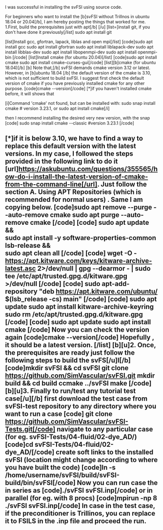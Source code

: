 I was successful in installing the svFSI using source code.

For beginners who want to install the [b]svFSI without Trillnos in ubuntu 18.04 or 20.04[/b], I am hereby posting the things that worked for me.
1.First, build the prerequisites just with apt[/b] [/u]
[list=]install git, if you don't have done it previously[/list]
sudo apt install git

[list]Install gcc, gfortran, lapack, liblas and open mpi[/list]
[code]sudo apt install gcc
sudo apt install gfortran
sudo apt install liblapack-dev
sudo apt install libblas-dev
sudo apt install libopenmpi-dev
sudo apt install openmpi-bin
[/code]
[list]Install cmake (for ubuntu 20.04)[/list]
[code]sudo apt install cmake
sudo apt install cmake-curses-gui[/code]
[list][b]cmake (for ubuntu 18.04)[/b]
[b] Note that,[/b] svFSI demands cmake version 3.12 or latest. However, in [b]ubuntu 18.04 [/b] the default version of the cmake is 3.10, which is not sufficient to build svFSI. I suggest first check the default version of cmake if you have previously installed cmake for any other purpose. 
[code]cmake --version[/code]
[*]if you haven't installed cmake before, it will shows that 

[i]Command 'cmake' not found, but can be installed with:
sudo snap install cmake  # version 3.23.1, or
sudo apt  install cmake[/i]

 then I recommend installing the desired very new version, with the snap
[code]
sudo snap install cmake --classic #version 3.23.1
[/code]


[*]if it is below 3.10, we have to find a  way to replace this default version with the latest versions. In my case, I followed the steps provided in the following link to do it [url]https://askubuntu.com/questions/355565/how-do-i-install-the-latest-version-of-cmake-from-the-command-line[/url]. Just follow the section A. Using APT Repositories (which is recommended for normal users) . Same I am copying below.
[code]sudo apt remove --purge --auto-remove cmake
sudo apt purge --auto-remove cmake
[/code]
[code]
sudo apt update && \
sudo apt install -y software-properties-common lsb-release && \
sudo apt clean all
[/code]
[code]
wget -O - https://apt.kitware.com/keys/kitware-archive-latest.asc 2>/dev/null | gpg --dearmor - | sudo tee /etc/apt/trusted.gpg.d/kitware.gpg >/dev/null
[/code]
[code]
sudo apt-add-repository "deb https://apt.kitware.com/ubuntu/ $(lsb_release -cs) main"
[/code]
[code]
sudo apt update
sudo apt install kitware-archive-keyring
sudo rm /etc/apt/trusted.gpg.d/kitware.gpg
[/code]
[code]
sudo apt update
sudo apt install cmake
[/code]
 Now you can check the version again
[code]cmake --version[/code]
Hopefully , it should be a latest version.
 [/list]
[b][u]2. Once, the prerequisites are ready just follow the following steps to build the svFS[/u]I[/b]
[code]mkdir svFSI  && cd svFSI
git clone https://github.com/SimVascular/svFSI.git
mkdir build && cd build
ccmake ../svFSI
make
[/code]
[b][u]3. Finally to run/test any tutorial test case[/u][/b]
first download the test case from svFSI-test repository to any directory where you want to  run a case
[code]
git clone https://github.com/SimVascular/svFSI-Tests.git[/code]
navigate to any particular case (for eg. svFSI-Tests/04-fluid/02-dye_AD/)
[code]cd svFSI-Tests/04-fluid/02-dye_AD/[/code]
create soft links to the  installed svFSI (location might change according to where you have built the code)
[code]ln -s /home/username/svFSI/build/svFSI-build/bin/svFSI[/code]
Now you can run case the in series as
[code]./svFSI svFSI.inp[/code]
or in parallel (for eg. with 8 procs)
[code]mpirun -np 8 ./svFSI svFSI.inp[/code]
In case in the test case, if the preconditioner is Trillinos, you can replace it to FSILS in the .inp file and proceed the run.
------------------------------------------------------------------------------------------------------
